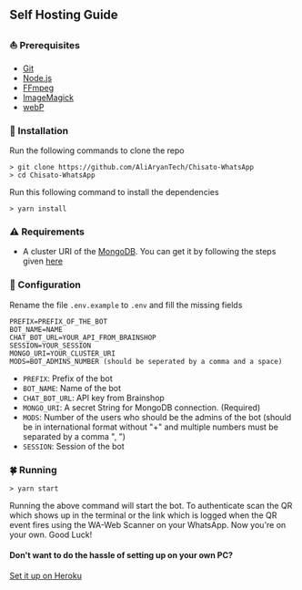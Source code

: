 ## Self Hosting Guide

### ⛵ Prerequisites

 - [Git](https://git-scm.com/)
 - [Node.js](https://nodejs.org/en/)
 - [FFmpeg](https://ffmpeg.org/download.html)
 - [ImageMagick](https://imagemagick.org/script/download.php)
 - [webP](https://developers.google.com/speed/webp/download)

 ### 🚀 Installation

 Run the following commands to clone the repo
 ```SH
> git clone https://github.com/AliAryanTech/Chisato-WhatsApp
> cd Chisato-WhatsApp
 ```

 Run this following command to install the dependencies 
 ```SH
 > yarn install
 ```

 ### ⚠ Requirements

 - A cluster URI of the [MongoDB](https://www.mongodb.com/). You can get it by following the steps given [here](https://github.com/AliAryanTech/Chisato-WhatsApp/blob/master/MongoDB-Guide.md)

 ### 🔧 Configuration

 Rename the file `.env.example` to `.env` and fill the missing fields

 ```env
 PREFIX=PREFIX_OF_THE_BOT
 BOT_NAME=NAME
 CHAT_BOT_URL=YOUR_API_FROM_BRAINSHOP
 SESSION=YOUR_SESSION
 MONGO_URI=YOUR_CLUSTER_URI
 MODS=BOT_ADMINS_NUMBER (should be seperated by a comma and a space)
 ```
 - `PREFIX`: Prefix of the bot
 - `BOT_NAME`: Name of the bot
 - `CHAT_BOT_URL`: API key from Brainshop 
 - `MONGO_URI`: A secret String for MongoDB connection. (Required)
 - `MODS`: Number of the users who should be the admins of the bot (should be in international format without "+" and multiple numbers must be separated by a comma ", ")
 - `SESSION`: Session of the bot

 ### 🍀 Running

 ```SH
 > yarn start
 ```
 Running the above command will start the bot. To authenticate scan the QR which shows up in the terminal or the link which is logged when the QR event fires using the WA-Web Scanner on your WhatsApp. Now you're on your own. Good Luck!

 #### Don't want to do the hassle of setting up on your own PC?

 [Set it up on Heroku](https://github.com/AliAryanTech/Chisato-WhatsApp/blob/master/Heroku-Hosting-Guide.md)
